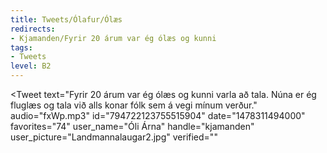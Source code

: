 ```yaml
---
title: Tweets/Ólafur/Ólæs
redirects:
- Kjamanden/Fyrir 20 árum var ég ólæs og kunni
tags:
- Tweets
level: B2
---
```


<Tweet
text="Fyrir 20 árum var ég ólæs og kunni varla að tala. Núna er ég fluglæs og tala við alls konar fólk sem á vegi mínum verður."
audio="fxWp.mp3"
id="794722123755515904"
date="1478311494000"
favorites="74"
user_name="Óli Árna"
handle="kjamanden"
user_picture="Landmannalaugar2.jpg"
verified=""
></Tweet>

